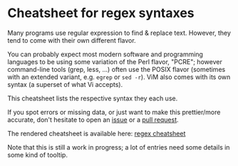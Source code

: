 Cheatsheet for regex syntaxes
=============================

Many programs use regular expression to find & replace text. However, they tend
to come with their own different flavor.

You can probably expect most modern software and programming languages to be
using some variation of the Perl flavor, "PCRE"; however command-line tools
(grep, less, ...) often use the POSIX flavor (sometimes with an extended
variant, e.g. `egrep` or `sed -r`). ViM also comes with its own syntax (a
superset of what Vi accepts).

This cheatsheet lists the respective syntax they each use.

If you spot errors or missing data, or just want to make this prettier/more
accurate, don't hesitate to open an [issue][is] or a [pull request][pr].

The rendered cheatsheet is available here: [regex cheatsheet][cc]

Note that this is still a work in progress; a lot of entries need some details
in some kind of tooltip.


[cc]: http://htmlpreview.github.io/?https://github.com/remram44/regex-cheatsheet/blob/master/regex.html
[is]: https://github.com/remram44/regex-cheatsheet/issues/new
[pr]: https://github.com/remram44/regex-cheatsheet/compare/
